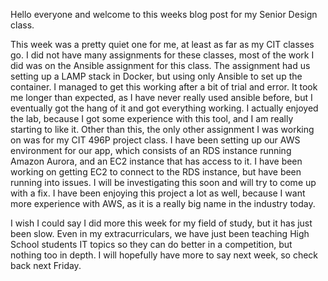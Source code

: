 Hello everyone and welcome to this weeks blog post for my Senior Design class.

This week was a pretty quiet one for me, at least as far as my CIT classes go. I did not have many assignments for these classes, most of the work I did was on the Ansible assignment for this class. The assignment had us setting up a LAMP stack in Docker, but using only Ansible to set up the container. I managed to get this working after a bit of trial and error. It took me longer than expected, as I have never really used ansible before, but I eventually got the hang of it and got everything working. I actually enjoyed the lab, because I got some experience with this tool, and I am really starting to like it. Other than this, the only other assignment I was working on was for my CIT 496P project class. I have been setting up our AWS environment for our app, which consists of an RDS instance running Amazon Aurora, and an EC2 instance that has access to it. I have been working on getting EC2 to connect to the RDS instance, but have been running into issues. I will be investigating this soon and will try to come up with a fix. I have been enjoying this project a lot as well, because I want more experience with AWS, as it is a really big name in the industry today.

I wish I could say I did more this week for my field of study, but it has just been slow. Even in my extracurriculars, we have just been teaching High School students IT topics so they can do better in a competition, but nothing too in depth. I will hopefully have more to say next week, so check back next Friday.